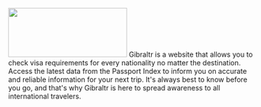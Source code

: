 <img src="https://i.imgur.com/XTkm2s9.png" height="100" width="240"></img>
Gibraltr is a website that allows you to check visa requirements for every nationality no matter the destination. Access the latest data from the Passport Index to inform you on accurate and reliable information for your next trip. It's always best to know before you go, and that's why Gibraltr is here to spread awareness to all international travelers. 

